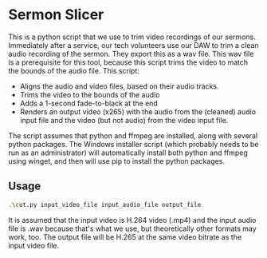 # Sermon Slicer

This is a python script that we use to trim video recordings of our sermons.  Immediately after a service, 
our tech volunteers use our DAW to trim a clean audio recording of the sermon.  They export this as a wav 
file.  This wav file is a prerequisite for this tool, because this script trims the video to match the 
bounds of the audio file.  This script:

- Aligns the audio and video files, based on their audio tracks.
- Trims the video to the bounds of the audio
- Adds a 1-second fade-to-black at the end
- Renders an output video (x265) with the audio from the (cleaned) audio input file and the video (but not
  audio) from the video input file.

The script assumes that python and ffmpeg are installed, along with several python packages. The Windows
installer script (which probably needs to be run as an administrator) will automatically install both
python and ffmpeg using winget, and then will use pip to install the python packages. 

## Usage

```bash
.\cut.py input_video_file input_audio_file output_file
```

It is assumed that the input video is H.264 video (.mp4) and the input audio file is .wav because that's 
what we use, but theoretically other formats may work, too.  The output file will be H.265 at the
same video bitrate as the input video file. 
